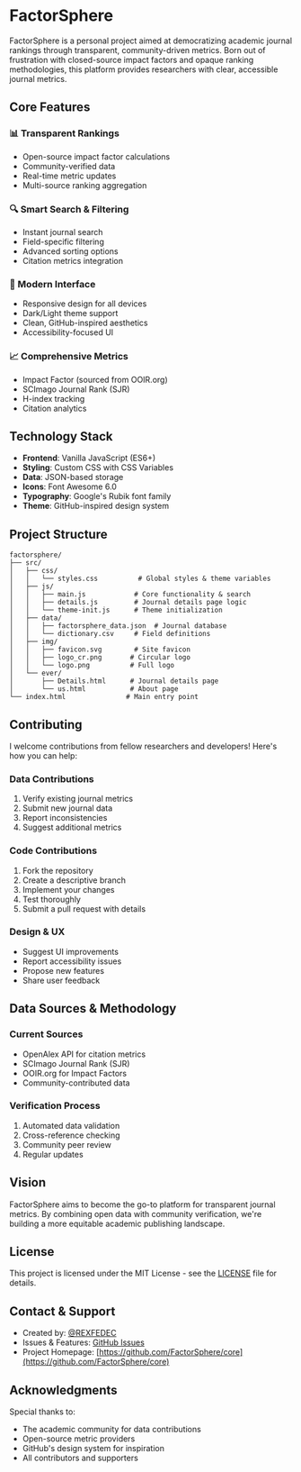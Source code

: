 # FactorSphere

FactorSphere is a personal project aimed at democratizing academic journal rankings through transparent, community-driven metrics. Born out of frustration with closed-source impact factors and opaque ranking methodologies, this platform provides researchers with clear, accessible journal metrics.

## Core Features

### 📊 Transparent Rankings
- Open-source impact factor calculations
- Community-verified data
- Real-time metric updates
- Multi-source ranking aggregation

### 🔍 Smart Search & Filtering
- Instant journal search
- Field-specific filtering
- Advanced sorting options
- Citation metrics integration

### 🎨 Modern Interface
- Responsive design for all devices
- Dark/Light theme support
- Clean, GitHub-inspired aesthetics
- Accessibility-focused UI

### 📈 Comprehensive Metrics
- Impact Factor (sourced from OOIR.org)
- SCImago Journal Rank (SJR)
- H-index tracking
- Citation analytics

## Technology Stack

- **Frontend**: Vanilla JavaScript (ES6+)
- **Styling**: Custom CSS with CSS Variables
- **Data**: JSON-based storage
- **Icons**: Font Awesome 6.0
- **Typography**: Google's Rubik font family
- **Theme**: GitHub-inspired design system

## Project Structure

```
factorsphere/
├── src/
│   ├── css/
│   │   └── styles.css          # Global styles & theme variables
│   ├── js/
│   │   ├── main.js            # Core functionality & search
│   │   ├── details.js         # Journal details page logic
│   │   └── theme-init.js      # Theme initialization
│   ├── data/
│   │   ├── factorsphere_data.json  # Journal database
│   │   └── dictionary.csv     # Field definitions
│   ├── img/
│   │   ├── favicon.svg        # Site favicon
│   │   ├── logo_cr.png       # Circular logo
│   │   └── logo.png          # Full logo
│   └── ever/
│       ├── Details.html      # Journal details page
│       └── us.html           # About page
└── index.html               # Main entry point
```

## Contributing

I welcome contributions from fellow researchers and developers! Here's how you can help:

### Data Contributions
1. Verify existing journal metrics
2. Submit new journal data
3. Report inconsistencies
4. Suggest additional metrics

### Code Contributions
1. Fork the repository
2. Create a descriptive branch
3. Implement your changes
4. Test thoroughly
5. Submit a pull request with details

### Design & UX
- Suggest UI improvements
- Report accessibility issues
- Propose new features
- Share user feedback

## Data Sources & Methodology

### Current Sources
- OpenAlex API for citation metrics
- SCImago Journal Rank (SJR)
- OOIR.org for Impact Factors
- Community-contributed data

### Verification Process
1. Automated data validation
2. Cross-reference checking
3. Community peer review
4. Regular updates

## Vision

FactorSphere aims to become the go-to platform for transparent journal metrics. By combining open data with community verification, we're building a more equitable academic publishing landscape.

## License

This project is licensed under the MIT License - see the [LICENSE](LICENSE) file for details.

## Contact & Support

- Created by: [@REXFEDEC](https://github.com/REXFEDEC)
- Issues & Features: [GitHub Issues](https://github.com/FactorSphere/core/issues)
- Project Homepage: [https://github.com/FactorSphere/core](https://github.com/FactorSphere/core)

## Acknowledgments

Special thanks to:
- The academic community for data contributions
- Open-source metric providers
- GitHub's design system for inspiration
- All contributors and supporters